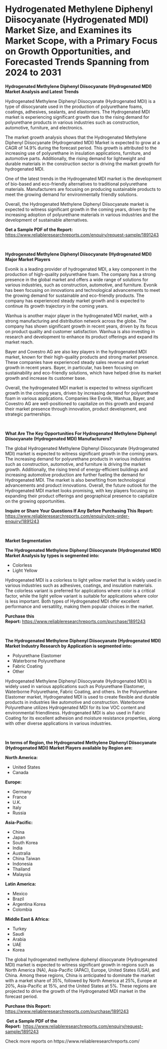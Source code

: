 <p><h1>Hydrogenated Methylene Diphenyl Diisocyanate (Hydrogenated MDI) Market Size, and Examines its Market Scope, with a Primary Focus on Growth Opportunities, and Forecasted Trends Spanning from 2024 to 2031</h1></p><p><strong>Hydrogenated Methylene Diphenyl Diisocyanate (Hydrogenated MDI) Market Analysis and Latest Trends</strong></p>
<p><p>Hydrogenated Methylene Diphenyl Diisocyanate (Hydrogenated MDI) is a type of diisocyanate used in the production of polyurethane foams, coatings, adhesives, sealants, and elastomers. The Hydrogenated MDI market is experiencing significant growth due to the rising demand for polyurethane products in various industries such as construction, automotive, furniture, and electronics.</p><p>The market growth analysis shows that the Hydrogenated Methylene Diphenyl Diisocyanate (Hydrogenated MDI) Market is expected to grow at a CAGR of 14.9% during the forecast period. This growth is attributed to the increasing use of polyurethane in insulation applications, furniture, and automotive parts. Additionally, the rising demand for lightweight and durable materials in the construction sector is driving the market growth for hydrogenated MDI.</p><p>One of the latest trends in the Hydrogenated MDI market is the development of bio-based and eco-friendly alternatives to traditional polyurethane materials. Manufacturers are focusing on producing sustainable products to meet the growing demand for environmentally friendly solutions.</p><p>Overall, the Hydrogenated Methylene Diphenyl Diisocyanate market is expected to witness significant growth in the coming years, driven by the increasing adoption of polyurethane materials in various industries and the development of sustainable alternatives.</p></p>
<p><strong>Get a Sample PDF of the Report:&nbsp;</strong> <a href="https://www.reliableresearchreports.com/enquiry/request-sample/1891243">https://www.reliableresearchreports.com/enquiry/request-sample/1891243</a></p>
<p>&nbsp;</p>
<p><strong>Hydrogenated Methylene Diphenyl Diisocyanate (Hydrogenated MDI) Major Market Players</strong></p>
<p><p>Evonik is a leading provider of hydrogenated MDI, a key component in the production of high-quality polyurethane foam. The company has a strong presence in the global market and offers a wide range of solutions for various industries, such as construction, automotive, and furniture. Evonik has been focusing on innovations and technological advancements to meet the growing demand for sustainable and eco-friendly products. The company has experienced steady market growth and is expected to continue its growth trajectory in the coming years.</p><p>Wanhua is another major player in the hydrogenated MDI market, with a strong manufacturing and distribution network across the globe. The company has shown significant growth in recent years, driven by its focus on product quality and customer satisfaction. Wanhua is also investing in research and development to enhance its product offerings and expand its market reach.</p><p>Bayer and Covestro AG are also key players in the hydrogenated MDI market, known for their high-quality products and strong market presence. These companies have experienced steady sales revenue and market growth in recent years. Bayer, in particular, has been focusing on sustainability and eco-friendly solutions, which have helped drive its market growth and increase its customer base.</p><p>Overall, the hydrogenated MDI market is expected to witness significant growth in the coming years, driven by increasing demand for polyurethane foam in various applications. Companies like Evonik, Wanhua, Bayer, and Covestro AG are well-positioned to capitalize on this growth and expand their market presence through innovation, product development, and strategic partnerships.</p></p>
<p>&nbsp;</p>
<p><strong>What Are The Key Opportunities For Hydrogenated Methylene Diphenyl Diisocyanate (Hydrogenated MDI) Manufacturers?</strong></p>
<p><p>The global Hydrogenated Methylene Diphenyl Diisocyanate (Hydrogenated MDI) market is expected to witness significant growth in the coming years. The increasing demand for polyurethane products in various industries such as construction, automotive, and furniture is driving the market growth. Additionally, the rising trend of energy-efficient buildings and increasing automotive production are further fueling the demand for Hydrogenated MDI. The market is also benefiting from technological advancements and product innovations. Overall, the future outlook for the Hydrogenated MDI market looks promising, with key players focusing on expanding their product offerings and geographical presence to capitalize on the growing opportunities.</p></p>
<p><strong>Inquire or Share Your Questions If Any Before Purchasing This Report:</strong> <a href="https://www.reliableresearchreports.com/enquiry/pre-order-enquiry/1891243">https://www.reliableresearchreports.com/enquiry/pre-order-enquiry/1891243</a></p>
<p>&nbsp;</p>
<p><strong>Market Segmentation</strong></p>
<p><strong>The Hydrogenated Methylene Diphenyl Diisocyanate (Hydrogenated MDI) Market Analysis by types is segmented into:</strong></p>
<p><ul><li>Colorless</li><li>Light Yellow</li></ul></p>
<p><p>Hydrogenated MDI is a colorless to light yellow market that is widely used in various industries such as adhesives, coatings, and insulation materials. The colorless variant is preferred for applications where color is a critical factor, while the light yellow variant is suitable for applications where color is less important. Both types of Hydrogenated MDI offer excellent performance and versatility, making them popular choices in the market.</p></p>
<p><strong>Purchase this Report:&nbsp;</strong><a href="https://www.reliableresearchreports.com/purchase/1891243">https://www.reliableresearchreports.com/purchase/1891243</a></p>
<p>&nbsp;</p>
<p><strong>The Hydrogenated Methylene Diphenyl Diisocyanate (Hydrogenated MDI) Market Industry Research by Application is segmented into:</strong></p>
<p><ul><li>Polyurethane Elastomer</li><li>Waterborne Polyurethane</li><li>Fabric Coating</li><li>Other</li></ul></p>
<p><p>Hydrogenated Methylene Diphenyl Diisocyanate (Hydrogenated MDI) is widely used in various applications such as Polyurethane Elastomer, Waterborne Polyurethane, Fabric Coating, and others. In the Polyurethane Elastomer market, Hydrogenated MDI is used to create flexible and durable products in industries like automotive and construction. Waterborne Polyurethane utilizes Hydrogenated MDI for its low VOC content and environmental friendliness. Hydrogenated MDI is also used in Fabric Coating for its excellent adhesion and moisture resistance properties, along with other diverse applications in various industries.</p></p>
<p>&nbsp;</p>
<p><strong>In terms of Region, the Hydrogenated Methylene Diphenyl Diisocyanate (Hydrogenated MDI) Market Players available by Region are:</strong></p>
<p>
    <p> <strong> North America: </strong>
        <ul>
            <li>United States</li>
            <li>Canada</li>
        </ul>
        </p> 
    <p> <strong> Europe: </strong>
        <ul>
            <li>Germany</li>
            <li>France</li>
            <li>U.K.</li>
            <li>Italy</li>
            <li>Russia</li>
        </ul>
        </p> 
    <p> <strong> Asia-Pacific: </strong>
        <ul>
            <li>China</li>
            <li>Japan</li>
            <li>South Korea</li>
            <li>India</li>
            <li>Australia</li>
            <li>China Taiwan</li>
            <li>Indonesia</li>
            <li>Thailand</li>
            <li>Malaysia</li>
        </ul>
        </p> 
    <p> <strong> Latin America: </strong>
        <ul>
            <li>Mexico</li>
            <li>Brazil</li>
            <li>Argentina Korea</li>
            <li>Colombia</li>
        </ul>
        </p> 
    <p> <strong> Middle East & Africa: </strong>
        <ul>
            <li>Turkey</li>
            <li>Saudi</li>
            <li>Arabia</li>
            <li>UAE</li>
            <li>Korea</li>
        </ul>
    </p>
    </p>
<p><p>The global hydrogenated methylene diphenyl diisocyanate (Hydrogenated MDI) market is expected to witness significant growth in regions such as North America (NA), Asia-Pacific (APAC), Europe, United States (USA), and China. Among these regions, China is anticipated to dominate the market with a market share of 35%, followed by North America at 25%, Europe at 20%, Asia-Pacific at 15%, and the United States at 5%. These regions are projected to drive the growth of the Hydrogenated MDI market in the forecast period.</p></p>
<p><strong>Purchase this Report: </strong><a href="https://www.reliableresearchreports.com/purchase/1891243">https://www.reliableresearchreports.com/purchase/1891243</a></p>
<p>&nbsp;<strong>Get a Sample PDF of the Report:&nbsp;&nbsp;</strong><a href="https://www.reliableresearchreports.com/enquiry/request-sample/1891243">https://www.reliableresearchreports.com/enquiry/request-sample/1891243</a></p>
<p><strong></strong></p>
<p>Check more reports on https://www.reliableresearchreports.com/</p>